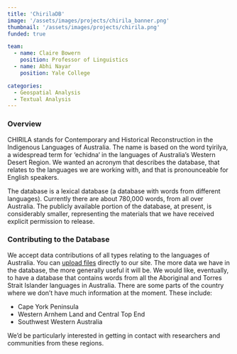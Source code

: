 ```yaml
---
title: 'ChirilaDB'
image: '/assets/images/projects/chirila_banner.png'
thumbnail: '/assets/images/projects/chirila.png'
funded: true

team:
  - name: Claire Bowern
    position: Professor of Linguistics
  - name: Abhi Nayar
    position: Yale College

categories:
  - Geospatial Analysis
  - Textual Analysis
---
```


### Overview

CHIRILA stands for Contemporary and Historical Reconstruction in the Indigenous Languages of Australia. The name is based on the word tyirilya, a widespread term for ‘echidna‘ in the languages of Australia’s Western Desert Region. We wanted an acronym that describes the database, that relates to the languages we are working with, and that is pronounceable for English speakers.

The database is a lexical database (a database with words from different languages). Currently there are about 780,000 words, from all over Australia. The publicly available portion of the database, at present, is considerably smaller, representing the materials that we have received explicit permission to release.

### Contributing to the Database

We accept data contributions of all types relating to the languages of Australia. You can [upload files](http://www.pamanyungan.net/chirila/contribute-data-to-chirila/) directly to our site. The more data we have in the database, the more generally useful it will be. We would like, eventually, to have a database that contains words from all the Aboriginal and Torres Strait Islander languages in Australia. There are some parts of the country where we don’t have much information at the moment. These include:

* Cape York Peninsula
* Western Arnhem Land and Central Top End
* Southwest Western Australia

We’d be particularly interested in getting in contact with researchers and communities from these regions.